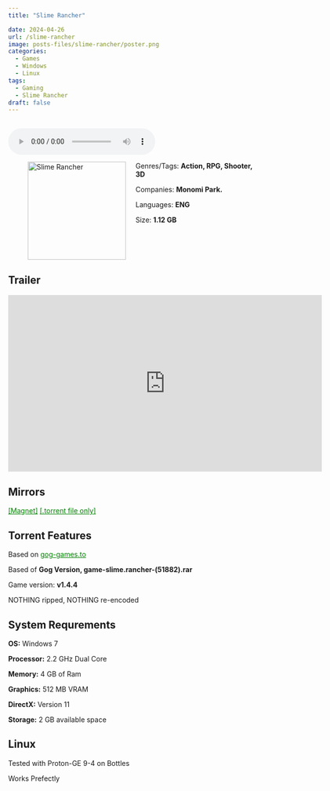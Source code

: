 ```yaml
---
title: "Slime Rancher"

date: 2024-04-26
url: /slime-rancher
image: posts-files/slime-rancher/poster.png 
categories:
  - Games
  - Windows
  - Linux
tags:
  - Gaming
  - Slime Rancher
draft: false
---
```

##
<style>
  body.dark-mode,
  body.dark-mode main * {
    background: url('/posts-files/slime-rancher/background.jpg') center center fixed no-repeat;
    background-size: 100% 100%;
    background-size: cover;
    color: #f5f5f5;
  }
</style>
<script>
    document.addEventListener('DOMContentLoaded', function () {
        var body = document.body;
        var switcher = document.querySelector('.js-toggle');
                body.classList.add('dark-mode');
                // Save user preference in storage
                localStorage.setItem('darkMode', 'true');
            
        });
</script>

<audio controls autoplay>
  <source src="/posts-files/slime-rancher/music.mp3" type="audio/mp3">
  Your browser does not support the audio tag.
</audio>


<figure style="float: left; margin-right: 20px;">
  <img src="/posts-files/slime-rancher/poster.png" alt="Slime Rancher" style="width: 200px;">
</figure>

Genres/Tags: **Action, RPG, Shooter, 3D**

Companies: **Monomi Park.**

Languages: **ENG**

Size: **1.12 GB**
# ⠀
## Trailer
<iframe width="640" height="360" src="https://www.youtube.com/embed/oOL-dsa79Xs" title="Slime Rancher - Official Launch Trailer" frameborder="0" allow="accelerometer; autoplay; clipboard-write; encrypted-media; gyroscope; picture-in-picture; web-share" referrerpolicy="strict-origin-when-cross-origin" allowfullscreen></iframe>

## Mirrors
<a href="magnet:?xt=urn:btih:44HKZIMANSPET35MBDJHO3RA6IC5LSFU&dn=Slime%20Rancher" style="color: green;">[Magnet]</a>
<a href="https://www.dropbox.com/scl/fi/b20mlkh7344k8qdy0146l/Slime-Rancher.torrent?rlkey=150xg0e8hwj35b9wp0sfczd07&st=9j3oapwi&dl=1" style="color: green;">[.torrent file only]</a>

## Torrent Features
Based on <a href="https://gog-games.to/game/slime_rancher
" style="color: green;">gog-games.to</a>

Based of **Gog Version, game-slime.rancher-(51882).rar**

Game version: **v1.4.4**

NOTHING ripped, NOTHING re-encoded

## System Requrements
**OS:** Windows 7

**Processor:** 2.2 GHz Dual Core

**Memory:** 4 GB of Ram

**Graphics:** 512 MB VRAM

**DirectX:** Version 11

**Storage:** 2 GB available space


## Linux

Tested with Proton-GE 9-4 on Bottles

Works Prefectly